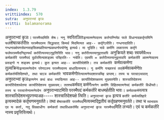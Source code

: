 ```yaml
---
index:  1.3.79
vrittiindex:  570
sutra:  अनुपराभ्यां कृञः
vritti:  balamanorama 
---
```


अनुपराभ्यां कृञः। `परस्मैपदमिति शेषः। ननु `स्वरितञितः` इत्यात्मनेपदस्य कर्तगाम्नियेव फले विधानादकर्तृगामिनि फले `शेषात्कर्तरी`ति परस्मैपदस्य सिद्धत्वात् किमर्थ मिदमित्यत आह-- कर्तृगेऽपीति। गन्धनादाविति। गन्धनावक्षेपणसेवनसाहसिक्यप्रतियत्नप्रकथनोपयोगेषु इत्यर्थः। मा भूदिति। भावे कर्मणि लकारस्य कर्तृगे फलेपरस्मपैदनिवृत्त्यर्थं कर्तरीत्यस्याऽनुवृत्तिरिति भावः। ननु कर्तरीत्यस्यानुवृत्तावपि `अनुक्रियते शब्दः स्वयमेवे`त्यत्र कर्मकर्तरि परस्मैपदं दुर्वारमित्याशङ्क्य परिहरति-- नचेति। एवमपि = कर्तरीत्यस्यानुवृत्तावपि कर्मकर्तरि आत्मनेपदस्य प्रसङ्गो न शङ्क्य इत्यर्थः। कुत इत्यत आह-- कार्यातिदेशेति। तत्र कर्मकर्तरि `कर्मवत्कर्मणा तुल्यक्रियः` इत्यात्मनेपदेन परेणाऽस्य परस्मैपदस्य बाधादित्यन्वयः। नु कर्मणि यच्छास्त्रं तत् `कर्मवत्कर्मणे`ति कर्मकर्तर्यतिदिश्यते, तथा चाऽत्र कर्मकर्तरि `भावकर्मणो`रित्यात्मनेपदशास्त्रमिह प्राप्तम्। तस्य च परत्वाऽभावात् `अनुपराभ्यां कृञः` इत्यनेन कथं बाधः स्यादित्यत आह-- कार्यातिदेशपक्षस्य मुख्यतयेति। शास्त्रातिदेशस्य कार्यातिदेशार्थतया कार्यातिदेशस्य मुख्यत्वम्। ततश्च `कर्मवत् कर्मणे`त्यनेन कर्मणि विहितमात्मनेपदं कर्मकर्तरि विधीयते। तस्य च परत्वात्तेनात्मनेपदेन `अनुपराभ्याटमिति परस्मैपदं कर्मकर्तरि बाधमर्हतीति भावः। `कर्मवत्कर्मणे`त्यत्र शास्त्रातिदेशमभ्युपगम्याअह----- शास्त्रातिदेशपक्षे त्विति। `अनुपराभ्यां कृञः` इत्यत्र `कर्तरि कर्मव्यतिहारे` इत्यस्मादेकं कर्तृघणमनुवर्तते। तथा `शेषात्कर्तरि परस्मैपद`मित्यस्माद्द्वितीयं कर्तृग्रहणमनुवर्तते। तथा च `स्वभावतः एव यः कर्ता, नतु विवक्षाधीनः कर्मकर्ता तथाविधकर्तर्येव अनुपराभ्यां कृञः परस्मैपद`मिति लभ्यते। एवं च कर्मकर्तरि नास्य प्रवृत्तिरित्यर्थः।

